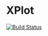 # XPlot

[![Build Status](https://github.com/jarbus/XPlot.jl/actions/workflows/CI.yml/badge.svg?branch=master)](https://github.com/jarbus/XPlot.jl/actions/workflows/CI.yml?query=branch%3Amaster)
